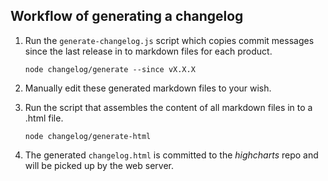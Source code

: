 ## Workflow of generating a changelog
1. Run the `generate-changelog.js` script which copies commit messages since the last release in to markdown files for each product.

    ```
    node changelog/generate --since vX.X.X
    ```

3. Manually edit these generated markdown files to your wish.

4. Run the script that assembles the content of all markdown files in to a .html file.

    ```
    node changelog/generate-html
    ```

5. The generated `changelog.html` is committed to the _highcharts_ repo and will be picked up by the web server.